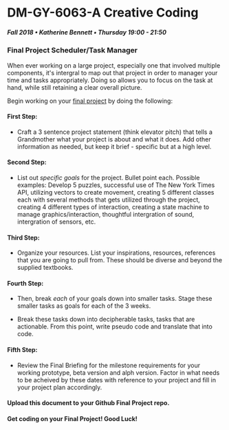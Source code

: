 # DM-GY-6063-A Creative Coding
##### Fall 2018 • Katherine Bennett • Thursday 19:00 - 21:50 

### Final Project Scheduler/Task Manager

 When ever working on a large project, especially one that involved multiple components, it's intergral to map out that project in order to manager your time and tasks appropriately. Doing so allows you to  focus on the task at hand, while still retaining a clear overall picture.


Begin working on your [final project](Final_Project.md) by doing the following: 

#### First Step:
* Craft a 3 sentence project statement (think elevator pitch) that tells a Grandmother what your project is about and what it does. Add other information as needed, but keep it brief - specific but at a high level. 

#### Second Step:
* List out _specific goals_ for the project. Bullet point each. Possible examples: Develop 5 puzzles, successful use of The New York Times API, utilizing vectors to create movement, creating 5 different classes each with several methods that gets utilized through the project, creating 4 different types of interaction, creating a state machine to manage graphics/interaction, thoughtful intergration of sound, intergration of sensors, etc. 


#### Third Step:
* Organize your resources. List your inspirations, resources, references that you are going to pull from. These should be diverse and beyond the supplied textbooks.

 	    
#### Fourth Step:
* Then, break _each_ of your goals down into smaller tasks. Stage these smaller tasks as goals for each of the 3 weeks. 

* Break these tasks down into decipherable tasks, tasks that are actionable. From this point, write pseudo code and translate that into code. 


#### Fifth Step:
* Review the Final Briefing for the milestone requirements for your working prototype, beta version and alph version. Factor in what needs to be acheived by these dates with reference to your project and fill in your project plan accordingly.
 	   

#### Upload this document to your Github Final Project repo. 

#### Get coding on your Final Project!  Good Luck!
